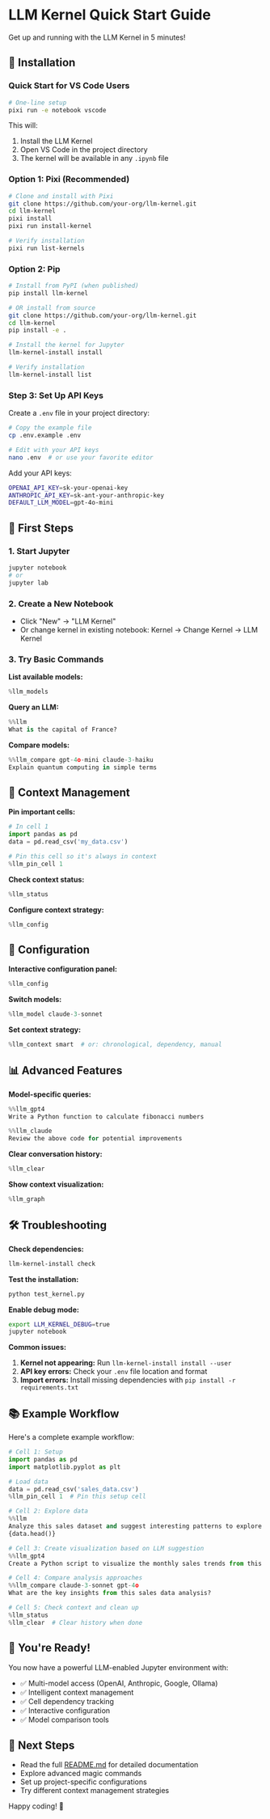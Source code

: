 # LLM Kernel Quick Start Guide

Get up and running with the LLM Kernel in 5 minutes!

## 🚀 Installation

### Quick Start for VS Code Users

```bash
# One-line setup
pixi run -e notebook vscode
```

This will:
1. Install the LLM Kernel
2. Open VS Code in the project directory
3. The kernel will be available in any `.ipynb` file

### Option 1: Pixi (Recommended)

```bash
# Clone and install with Pixi
git clone https://github.com/your-org/llm-kernel.git
cd llm-kernel
pixi install
pixi run install-kernel

# Verify installation
pixi run list-kernels
```

### Option 2: Pip

```bash
# Install from PyPI (when published)
pip install llm-kernel

# OR install from source
git clone https://github.com/your-org/llm-kernel.git
cd llm-kernel
pip install -e .

# Install the kernel for Jupyter
llm-kernel-install install

# Verify installation
llm-kernel-install list
```

### Step 3: Set Up API Keys

Create a `.env` file in your project directory:

```bash
# Copy the example file
cp .env.example .env

# Edit with your API keys
nano .env  # or use your favorite editor
```

Add your API keys:
```bash
OPENAI_API_KEY=sk-your-openai-key
ANTHROPIC_API_KEY=sk-ant-your-anthropic-key
DEFAULT_LLM_MODEL=gpt-4o-mini
```

## 🎯 First Steps

### 1. Start Jupyter

```bash
jupyter notebook
# or
jupyter lab
```

### 2. Create a New Notebook

- Click "New" → "LLM Kernel"
- Or change kernel in existing notebook: Kernel → Change Kernel → LLM Kernel

### 3. Try Basic Commands

**List available models:**
```python
%llm_models
```

**Query an LLM:**
```python
%%llm
What is the capital of France?
```

**Compare models:**
```python
%%llm_compare gpt-4o-mini claude-3-haiku
Explain quantum computing in simple terms
```

## 🧠 Context Management

**Pin important cells:**
```python
# In cell 1
import pandas as pd
data = pd.read_csv('my_data.csv')

# Pin this cell so it's always in context
%llm_pin_cell 1
```

**Check context status:**
```python
%llm_status
```

**Configure context strategy:**
```python
%llm_config
```

## 🔧 Configuration

**Interactive configuration panel:**
```python
%llm_config
```

**Switch models:**
```python
%llm_model claude-3-sonnet
```

**Set context strategy:**
```python
%llm_context smart  # or: chronological, dependency, manual
```

## 📊 Advanced Features

**Model-specific queries:**
```python
%%llm_gpt4
Write a Python function to calculate fibonacci numbers

%%llm_claude  
Review the above code for potential improvements
```

**Clear conversation history:**
```python
%llm_clear
```

**Show context visualization:**
```python
%llm_graph
```

## 🛠️ Troubleshooting

**Check dependencies:**
```bash
llm-kernel-install check
```

**Test the installation:**
```bash
python test_kernel.py
```

**Enable debug mode:**
```bash
export LLM_KERNEL_DEBUG=true
jupyter notebook
```

**Common issues:**

1. **Kernel not appearing:** Run `llm-kernel-install install --user`
2. **API key errors:** Check your `.env` file location and format
3. **Import errors:** Install missing dependencies with `pip install -r requirements.txt`

## 📚 Example Workflow

Here's a complete example workflow:

```python
# Cell 1: Setup
import pandas as pd
import matplotlib.pyplot as plt

# Load data
data = pd.read_csv('sales_data.csv')
%llm_pin_cell 1  # Pin this setup cell

# Cell 2: Explore data
%%llm
Analyze this sales dataset and suggest interesting patterns to explore:
{data.head()}

# Cell 3: Create visualization based on LLM suggestion
%%llm_gpt4
Create a Python script to visualize the monthly sales trends from this data

# Cell 4: Compare analysis approaches
%%llm_compare claude-3-sonnet gpt-4o
What are the key insights from this sales data analysis?

# Cell 5: Check context and clean up
%llm_status
%llm_clear  # Clear history when done
```

## 🎉 You're Ready!

You now have a powerful LLM-enabled Jupyter environment with:

- ✅ Multi-model access (OpenAI, Anthropic, Google, Ollama)
- ✅ Intelligent context management
- ✅ Cell dependency tracking
- ✅ Interactive configuration
- ✅ Model comparison tools

## 📖 Next Steps

- Read the full [README.md](README.md) for detailed documentation
- Explore advanced magic commands
- Set up project-specific configurations
- Try different context management strategies

Happy coding! 🚀
